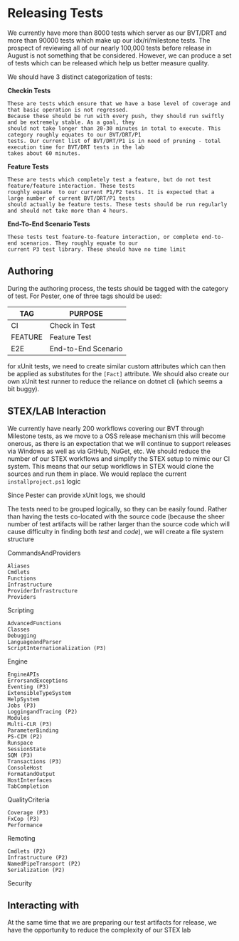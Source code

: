 # Releasing Tests
We currently have more than 8000 tests which server as our BVT/DRT and more than 90000 tests which make up our 
idx/ri/milestone tests. The prospect of reviewing all of our nearly 100,000 tests before release in August is not 
something that be considered. However, we can produce a set of tests which can be released which help us better
measure quality.

We should have 3 distinct categorization of tests:

**Checkin Tests**

    These are tests which ensure that we have a base level of coverage and that basic operation is not regressed. 
    Because these should be run with every push, they should run swiftly and be extremely stable. As a goal, they 
    should not take longer than 20-30 minutes in total to execute. This category roughly equates to our BVT/DRT/P1
    tests. Our current list of BVT/DRT/P1 is in need of pruning - total execution time for BVT/DRT tests in the lab
    takes about 60 minutes.

**Feature Tests**

    These are tests which completely test a feature, but do not test feature/feature interaction. These tests
    roughly equate  to our current P1/P2 tests. It is expected that a large number of current BVT/DRT/P1 tests
    should actually be feature tests. These tests should be run regularly and should not take more than 4 hours.

**End-To-End Scenario Tests**

    These tests test feature-to-feature interaction, or complete end-to-end scenarios. They roughly equate to our
    current P3 test library. These should have no time limit

## Authoring ##
During the authoring process, the tests should be tagged with the category of test. For Pester, one of three tags should be used:

| TAG     | PURPOSE             |
| ------- | ------------------- |
| CI      | Check in Test       |
| FEATURE | Feature Test        |
| E2E     | End-to-End Scenario |

for xUnit tests, we need to create similar custom attributes which can then be applied as substitutes for the
`[Fact]` attribute. We should also create our own xUnit test runner to reduce the reliance on dotnet cli (which
seems a bit buggy).

## STEX/LAB Interaction
We currently have nearly 200 workflows covering our BVT through Milestone tests, as we move to a OSS release mechanism this
will become onerous, as there is an expectation that we will continue to support releases via Windows as well as via GitHub,
NuGet, etc. We should reduce the number of our STEX workflows and simplify the STEX setup to mimic our CI system. This means
that our setup workflows in STEX would clone the sources and run them in place. We would replace the current `installproject.ps1`
logic

Since Pester can provide xUnit logs, we should 

The tests need to be grouped logically, so they can be easily found. Rather than having the tests co-located with the source
code (because the sheer number of test artifacts will be rather larger than the source code which will cause difficulty in finding
both *test* and *code*), we will create a file system structure

CommandsAndProviders

    Aliases
    Cmdlets
    Functions
    Infrastructure
    ProviderInfrastructure
    Providers

Scripting

    AdvancedFunctions
    Classes
    Debugging
    LanguageandParser
    ScriptInternationalization (P3)

Engine

    EngineAPIs
    ErrorsandExceptions
    Eventing (P3)
    ExtensibleTypeSystem
    HelpSystem
    Jobs (P3)
    LoggingandTracing (P2)
    Modules
    Multi-CLR (P3)
    ParameterBinding
    PS-CIM (P2)
    Runspace
    SessionState
    SQM (P3)
    Transactions (P3)
    ConsoleHost
    FormatandOutput
    HostInterfaces
    TabCompletion

QualityCriteria

    Coverage (P3)
    FxCop (P3)
    Performance

Remoting

    Cmdlets (P2)
    Infrastructure (P2)
    NamedPipeTransport (P2)
    Serialization (P2)

Security


## Interacting with 
At the same time that we are preparing our test artifacts for release, we have the opportunity to reduce the complexity of our 
STEX lab 
